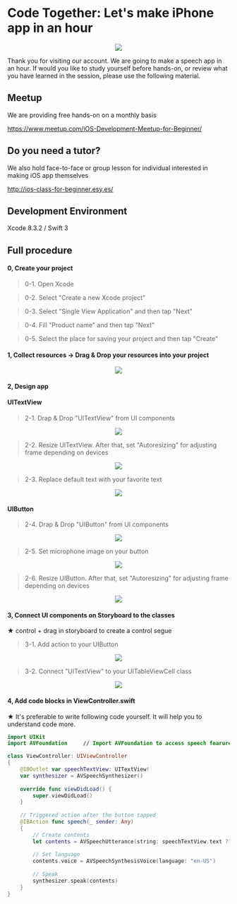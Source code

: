 # Code Together: Let's make iPhone app in an hour

  <div style="text-align:center"><img src ="https://github.com/iosClassForBeginner/speech-en/blob/master/resources/sample.png" /></div>

  Thank you for visiting our account. We are going to make a speech app in an hour. If would you like to study yourself before hands-on, or review what you have learned in the session, please use the following material.

## Meetup
We are providing free hands-on on a monthly basis

https://www.meetup.com/iOS-Development-Meetup-for-Beginner/

## Do you need a tutor?
We also hold face-to-face or group lesson for individual interested in making iOS app themselves

http://ios-class-for-beginner.esy.es/

## Development Environment
  Xcode 8.3.2 / Swift 3

## Full procedure

#### 0, Create your project

> 0-1. Open Xcode 

> 0-2. Select "Create a new Xcode project"

> 0-3. Select "Single View Application" and then tap "Next"

> 0-4. Fill "Product name" and then tap "Next"

> 0-5. Select the place for saving your project and then tap "Create"

#### 1, Collect resources → Drag & Drop your resources into your project
  
  <div style="text-align:center"><img src ="https://github.com/iosClassForBeginner/speech-en/blob/master/resources/0.gif" /></div>

#### 2, Design app
#### UITextView
  > 2-1. Drap & Drop "UITextView" from UI components
  
  <div style="text-align:center"><img src ="https://github.com/iosClassForBeginner/speech-en/blob/master/resources/1-1.gif" /></div>

  > 2-2. Resize UITextView. After that, set "Autoresizing" for adjusting frame depending on devices
  
  <div style="text-align:center"><img src ="https://github.com/iosClassForBeginner/speech-en/blob/master/resources/1-2.gif" /></div>

  > 2-3. Replace default text with your favorite text
  
  <div style="text-align:center"><img src ="https://github.com/iosClassForBeginner/speech-en/blob/master/resources/1-3.gif" /></div>

#### UIButton
  > 2-4. Drap & Drop "UIButton" from UI components

  <div style="text-align:center"><img src ="https://github.com/iosClassForBeginner/speech-en/blob/master/resources/2-1.gif" /></div>
  
  > 2-5. Set microphone image on your button

  <div style="text-align:center"><img src ="https://github.com/iosClassForBeginner/speech-en/blob/master/resources/2-2.gif" /></div>

  > 2-6. Resize UIButton. After that, set "Autoresizing" for adjusting frame depending on devices

  <div style="text-align:center"><img src ="https://github.com/iosClassForBeginner/speech-en/blob/master/resources/2-3.gif" /></div>

#### 3, Connect UI components on Storyboard to the classes
  
  ★  control + drag in storyboard to create a control segue
  
  > 3-1. Add action to your UIButton
  <div style="text-align:center"><img src ="https://github.com/iosClassForBeginner/speech-en/blob/master/resources/3-1.gif" /></div>
  
  > 3-2. Connect "UITextView" to your UITableViewCell class
  <div style="text-align:center"><img src ="https://github.com/iosClassForBeginner/speech-en/blob/master/resources/3-2.gif" /></div>

#### 4, Add code blocks in ViewController.swift

★ It's preferable to write following code yourself. It will help you to understand code more.

```Swift  
import UIKit
import AVFoundation     // Import AVFoundation to access speech fearure

class ViewController: UIViewController
{
    @IBOutlet var speechTextView: UITextView!
    var synthesizer = AVSpeechSynthesizer()
    
    override func viewDidLoad() {
        super.viewDidLoad()
    }
    
    // Triggered action after the button tapped
    @IBAction func speech(_ sender: Any)
    {
        // Create contents
        let contents = AVSpeechUtterance(string: speechTextView.text ?? "")
        
        // Set language
        contents.voice = AVSpeechSynthesisVoice(language: "en-US")
        
        // Speak
        synthesizer.speak(contents)
    }
}
```
